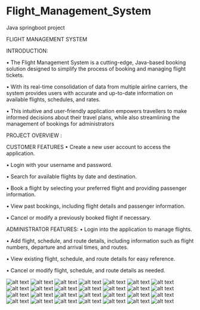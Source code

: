 # Flight_Management_System
Java springboot project

FLIGHT MANAGEMENT SYSTEM

INTRODUCTION:

•	The Flight Management System is a cutting-edge, Java-based booking solution designed to simplify the process of booking and managing flight tickets. 

•	With its real-time consolidation of data from multiple airline carriers, the system provides users with accurate and up-to-date information on available flights, schedules, and rates. 

•	This intuitive and user-friendly application empowers travellers to make informed decisions about their travel plans, while also streamlining the management of bookings for administrators

PROJECT OVERVIEW :

CUSTOMER FEATURES
•	Create a new user account to access the application. 

•	Login with your username and password. 

•	Search for available flights by date and destination. 

•	Book a flight by selecting your preferred flight and providing passenger information. 

•	View past bookings, including flight details and passenger information. 

•	Cancel or modify a previously booked flight if necessary.

ADMINISTRATOR FEATURES:
•	Login into the application to manage flights. 

•	Add flight, schedule, and route details, including information such as flight numbers, departure and arrival times, and routes. 

•	View existing flight, schedule, and route details for easy reference. 

•	Cancel or modify flight, schedule, and route details as needed.

![alt text](https://github.com/a-pawar/Flight_Management_System/blob/main/images/Flight%20Management%20System%20Project%20Presentation%20(2)_compressed_page-0001.jpg)
![alt text](https://github.com/a-pawar/Flight_Management_System/blob/main/images/Flight%20Management%20System%20Project%20Presentation%20(2)_compressed_page-0002.jpg)
![alt text](https://github.com/a-pawar/Flight_Management_System/blob/main/images/Flight%20Management%20System%20Project%20Presentation%20(2)_compressed_page-0003.jpg)
![alt text](https://github.com/a-pawar/Flight_Management_System/blob/main/images/Flight%20Management%20System%20Project%20Presentation%20(2)_compressed_page-0004.jpg)
![alt text](https://github.com/a-pawar/Flight_Management_System/blob/main/images/Flight%20Management%20System%20Project%20Presentation%20(2)_compressed_page-0005.jpg)
![alt text](https://github.com/a-pawar/Flight_Management_System/blob/main/images/Flight%20Management%20System%20Project%20Presentation%20(2)_compressed_page-0006.jpg)
![alt text](https://github.com/a-pawar/Flight_Management_System/blob/main/images/Flight%20Management%20System%20Project%20Presentation%20(2)_compressed_page-0007.jpg)
![alt text](https://github.com/a-pawar/Flight_Management_System/blob/main/images/Flight%20Management%20System%20Project%20Presentation%20(2)_compressed_page-0008.jpg)
![alt text](https://github.com/a-pawar/Flight_Management_System/blob/main/images/Flight%20Management%20System%20Project%20Presentation%20(2)_compressed_page-0009.jpg)
![alt text](https://github.com/a-pawar/Flight_Management_System/blob/main/images/Flight%20Management%20System%20Project%20Presentation%20(2)_compressed_page-0010.jpg)
![alt text](https://github.com/a-pawar/Flight_Management_System/blob/main/images/Flight%20Management%20System%20Project%20Presentation%20(2)_compressed_page-0011.jpg)
![alt text](https://github.com/a-pawar/Flight_Management_System/blob/main/images/Flight%20Management%20System%20Project%20Presentation%20(2)_compressed_page-0012.jpg)
![alt text](https://github.com/a-pawar/Flight_Management_System/blob/main/images/Flight%20Management%20System%20Project%20Presentation%20(2)_compressed_page-0013.jpg)
![alt text](https://github.com/a-pawar/Flight_Management_System/blob/main/images/Flight%20Management%20System%20Project%20Presentation%20(2)_compressed_page-0014.jpg)
![alt text](https://github.com/a-pawar/Flight_Management_System/blob/main/images/Flight%20Management%20System%20Project%20Presentation%20(2)_compressed_page-0015.jpg)
![alt text](https://github.com/a-pawar/Flight_Management_System/blob/main/images/Flight%20Management%20System%20Project%20Presentation%20(2)_compressed_page-0016.jpg)
![alt text](https://github.com/a-pawar/Flight_Management_System/blob/main/images/Flight%20Management%20System%20Project%20Presentation%20(2)_compressed_page-0017.jpg)
![alt text](https://github.com/a-pawar/Flight_Management_System/blob/main/images/Flight%20Management%20System%20Project%20Presentation%20(2)_compressed_page-0018.jpg)
![alt text](https://github.com/a-pawar/Flight_Management_System/blob/main/images/Flight%20Management%20System%20Project%20Presentation%20(2)_compressed_page-0019.jpg)
![alt text](https://github.com/a-pawar/Flight_Management_System/blob/main/images/Flight%20Management%20System%20Project%20Presentation%20(2)_compressed_page-0020.jpg)
![alt text](https://github.com/a-pawar/Flight_Management_System/blob/main/images/Flight%20Management%20System%20Project%20Presentation%20(2)_compressed_page-0021.jpg)
![alt text](https://github.com/a-pawar/Flight_Management_System/blob/main/images/Flight%20Management%20System%20Project%20Presentation%20(2)_compressed_page-0022.jpg)
![alt text](https://github.com/a-pawar/Flight_Management_System/blob/main/images/Flight%20Management%20System%20Project%20Presentation%20(2)_compressed_page-0023.jpg)
![alt text](https://github.com/a-pawar/Flight_Management_System/blob/main/images/Flight%20Management%20System%20Project%20Presentation%20(2)_compressed_page-0024.jpg)
![alt text](https://github.com/a-pawar/Flight_Management_System/blob/main/images/Flight%20Management%20System%20Project%20Presentation%20(2)_compressed_page-0025.jpg)
![alt text](https://github.com/a-pawar/Flight_Management_System/blob/main/images/Flight%20Management%20System%20Project%20Presentation%20(2)_compressed_page-0026.jpg)
![alt text](https://github.com/a-pawar/Flight_Management_System/blob/main/images/Flight%20Management%20System%20Project%20Presentation%20(2)_compressed_page-0027.jpg)
![alt text](https://github.com/a-pawar/Flight_Management_System/blob/main/images/Flight%20Management%20System%20Project%20Presentation%20(2)_compressed_page-0028.jpg)
